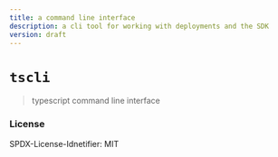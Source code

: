 ```yaml
---
title: a command line interface
description: a cli tool for working with deployments and the SDK
version: draft
---
```



# `tscli`

> typescript command line interface


### License

SPDX-License-Idnetifier: MIT
